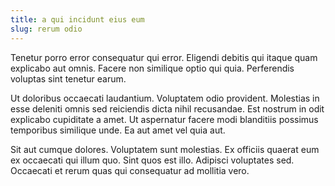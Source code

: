 ```yaml
---
title: a qui incidunt eius eum
slug: rerum odio
---
```


Tenetur porro error consequatur qui error. Eligendi debitis qui itaque quam explicabo aut omnis. Facere non similique optio qui quia. Perferendis voluptas sint tenetur earum.

Ut doloribus occaecati laudantium. Voluptatem odio provident. Molestias in esse deleniti omnis sed reiciendis dicta nihil recusandae. Est nostrum in odit explicabo cupiditate a amet. Ut aspernatur facere modi blanditiis possimus temporibus similique unde. Ea aut amet vel quia aut.

Sit aut cumque dolores. Voluptatem sunt molestias. Ex officiis quaerat eum ex occaecati qui illum quo. Sint quos est illo. Adipisci voluptates sed. Occaecati et rerum quas qui consequatur ad mollitia vero.
